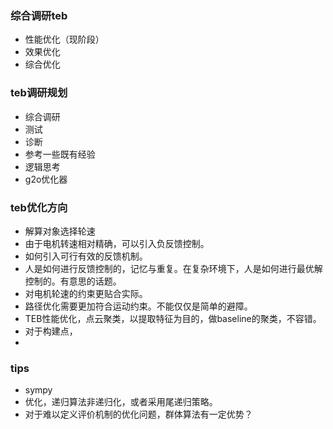 ### 综合调研teb
- 性能优化（现阶段）
- 效果优化
- 综合优化

### teb调研规划
- 综合调研
- 测试
- 诊断
- 参考一些既有经验
- 逻辑思考
- g2o优化器

### teb优化方向
- 解算对象选择轮速
- 由于电机转速相对精确，可以引入负反馈控制。
- 如何引入可行有效的反馈机制。
- 人是如何进行反馈控制的，记忆与重复。在复杂环境下，人是如何进行最优解控制的。有意思的话题。
- 对电机轮速的约束更贴合实际。
- 路径优化需要更加符合运动约束。不能仅仅是简单的避障。
- TEB性能优化，点云聚类，以提取特征为目的，做baseline的聚类，不容错。
- 对于构建点，
- 

### tips
- sympy
- 优化，递归算法非递归化，或者采用尾递归策略。
- 对于难以定义评价机制的优化问题，群体算法有一定优势？
